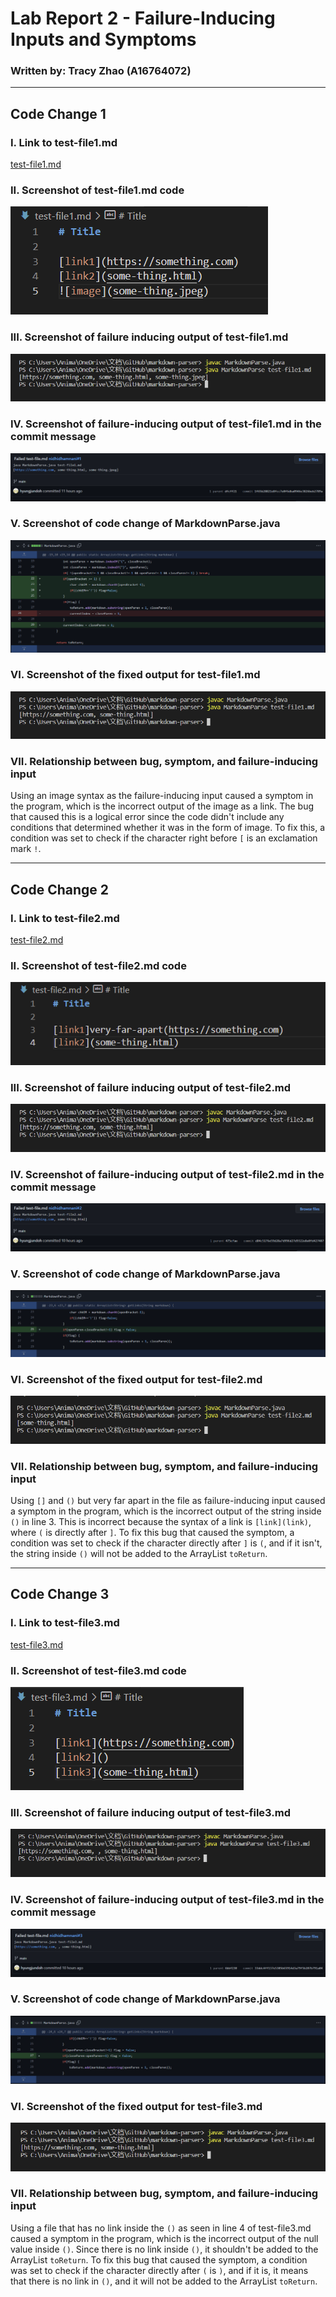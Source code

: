 
# Lab Report 2 - Failure-Inducing Inputs and Symptoms
### Written by: Tracy Zhao (A16764072)

---

## Code Change 1 

### I. Link to test-file1.md

[test-file1.md](https://github.com/pandasrcute/markdown-parser/blob/233a87aa2d5a656f85466e7d19e6a68d6fa3a536/test-file1.md)

### II. Screenshot of test-file1.md code

![test-file1.md](test-file1-ss.png)

### III. Screenshot of failure inducing output of test-file1.md

![failure-inducing input 1](fi_output1.png)

### IV. Screenshot of failure-inducing output of test-file1.md in the commit message

![failure-inducing input commit history 1](cmh1.png)

### V. Screenshot of code change of MarkdownParse.java

![test-file1](code_change1.png)

### VI. Screenshot of the fixed output for test-file1.md

![fixed output 1](fixed_output1.png)

### VII. Relationship between bug, symptom, and failure-inducing input

Using an image syntax as the failure-inducing input caused a symptom in the program, which is the incorrect output of the image as a link. The bug that caused this is a logical error since the code didn't include any conditions that determined whether it was in the form of image. To fix this, a condition was set to check if the character right before `[` is an exclamation mark `!`. 

---

## Code Change 2

### I. Link to test-file2.md

[test-file2.md](https://github.com/pandasrcute/markdown-parser/blob/233a87aa2d5a656f85466e7d19e6a68d6fa3a536/test-file2.md)

### II. Screenshot of test-file2.md code

![test-file2.md](test-file2-ss.png)

### III. Screenshot of failure inducing output of test-file2.md

![failure-inducing input 2](fi_output2.png)

### IV. Screenshot of failure-inducing output of test-file2.md in the commit message

![failure-inducing input commit history 2](cmh2.png)

### V. Screenshot of code change of MarkdownParse.java

![test-file2](code_change2.png)

### VI. Screenshot of the fixed output for test-file2.md

![fixed output 2](fixed_output2.png)

### VII. Relationship between bug, symptom, and failure-inducing input

Using `[]` and `()` but very far apart in the file as failure-inducing input caused a symptom in the program, which is the incorrect output of the string inside `()` in line 3. This is incorrect because the syntax of a link is `[link](link)`, where `(` is directly after `]`. To fix this bug that caused the symptom, a condition was set to check if the character directly after `]` is `(`, and if it isn't, the string inside `()` will not be added to the ArrayList `toReturn`.

---

## Code Change 3 

### I. Link to test-file3.md

[test-file3.md](https://github.com/pandasrcute/markdown-parser/blob/233a87aa2d5a656f85466e7d19e6a68d6fa3a536/test-file3.md)

### II. Screenshot of test-file3.md code

![test-file3.md](test-file3-ss.png)

### III. Screenshot of failure inducing output of test-file3.md

![failure-inducing input 3](fi_output3.png)

### IV. Screenshot of failure-inducing output of test-file3.md in the commit message

![failure-inducing input commit history 3](cmh3.png)

### V. Screenshot of code change of MarkdownParse.java

![test-file3](code_change3.png)

### VI. Screenshot of the fixed output for test-file3.md

![fixed output 3](fixed_output3.png)

### VII. Relationship between bug, symptom, and failure-inducing input

Using a file that has no link inside the `()` as seen in line 4 of test-file3.md caused a symptom in the program, which is the incorrect output of the null value inside `()`. Since there is no link inside `()`, it shouldn't be added to the ArrayList `toReturn`. To fix this bug that caused the symptom, a condition was set to check if the character directly after `(` is `)`, and if it is, it means that there is no link in `()`, and it will not be added to the ArrayList `toReturn`.
